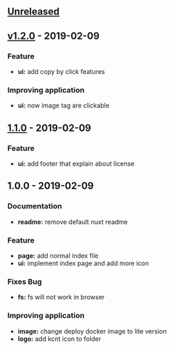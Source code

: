<a name="unreleased"></a>
## [Unreleased]


<a name="v1.2.0"></a>
## [v1.2.0] - 2019-02-09
### Feature
- **ui:** add copy by click features

### Improving application
- **ui:** now image tag are clickable


<a name="1.1.0"></a>
## [1.1.0] - 2019-02-09
### Feature
- **ui:** add footer that explain about license


<a name="1.0.0"></a>
## 1.0.0 - 2019-02-09
### Documentation
- **readme:** remove default nuxt readme

### Feature
- **page:** add normal index file
- **ui:** implement index page and add more icon

### Fixes Bug
- **fs:** fs will not work in browser

### Improving application
- **image:** change deploy docker image to lite version
- **logo:** add kcnt icon to folder


[Unreleased]: https://gitlab.com/kamontat/logo/compare/v1.2.0...HEAD
[v1.2.0]: https://gitlab.com/kamontat/logo/compare/1.1.0...v1.2.0
[1.1.0]: https://gitlab.com/kamontat/logo/compare/1.0.0...1.1.0
